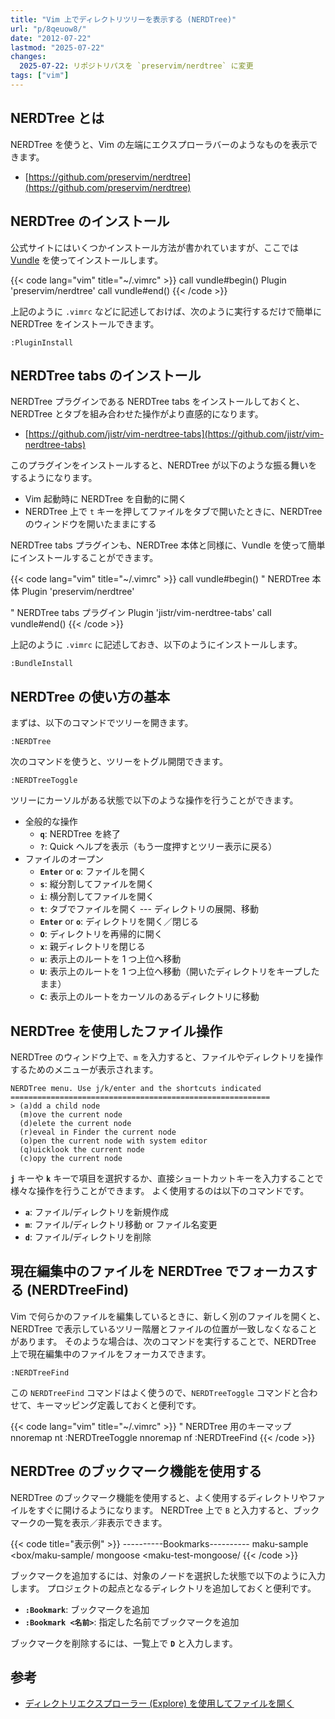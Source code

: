 ```yaml
---
title: "Vim 上でディレクトリツリーを表示する (NERDTree)"
url: "p/8qeuow8/"
date: "2012-07-22"
lastmod: "2025-07-22"
changes:
  2025-07-22: リポジトリパスを `preservim/nerdtree` に変更
tags: ["vim"]
---
```


NERDTree とは
----

NERDTree を使うと、Vim の左端にエクスプローラバーのようなものを表示できます。

- [https://github.com/preservim/nerdtree](https://github.com/preservim/nerdtree)


NERDTree のインストール
----

公式サイトにはいくつかインストール方法が書かれていますが、ここでは [Vundle](/p/b85489c/) を使ってインストールします。

{{< code lang="vim" title="~/.vimrc" >}}
call vundle#begin()
  Plugin 'preservim/nerdtree'
call vundle#end()
{{< /code >}}

上記のように `.vimrc` などに記述しておけば、次のように実行するだけで簡単に NERDTree をインストールできます。

```vim
:PluginInstall
```


NERDTree tabs のインストール
----

NERDTree プラグインである NERDTree tabs をインストールしておくと、NERDTree とタブを組み合わせた操作がより直感的になります。

- [https://github.com/jistr/vim-nerdtree-tabs](https://github.com/jistr/vim-nerdtree-tabs)

このプラグインをインストールすると、NERDTree が以下のような振る舞いをするようになります。

* Vim 起動時に NERDTree を自動的に開く
* NERDTree 上で `t` キーを押してファイルをタブで開いたときに、NERDTree のウィンドウを開いたままにする


NERDTree tabs プラグインも、NERDTree 本体と同様に、Vundle を使って簡単にインストールすることができます。

{{< code lang="vim" title="~/.vimrc" >}}
call vundle#begin()
  " NERDTree 本体
  Plugin 'preservim/nerdtree'

  " NERDTree tabs プラグイン
  Plugin 'jistr/vim-nerdtree-tabs'
call vundle#end()
{{< /code >}}

上記のように `.vimrc` に記述しておき、以下のようにインストールします。

```vim
:BundleInstall
```


NERDTree の使い方の基本
----

まずは、以下のコマンドでツリーを開きます。

```vim
:NERDTree
```

次のコマンドを使うと、ツリーをトグル開閉できます。

```
:NERDTreeToggle
```

ツリーにカーソルがある状態で以下のような操作を行うことができます。

- 全般的な操作
  - **`q`**: NERDTree を終了
  - **`?`**: Quick ヘルプを表示（もう一度押すとツリー表示に戻る）
- ファイルのオープン
  - **`Enter`** or **`o`**: ファイルを開く
  - **`s`**: 縦分割してファイルを開く
  - **`i`**: 横分割してファイルを開く
  - **`t`**: タブでファイルを開く
--- ディレクトリの展開、移動
  - **`Enter`** or **`o`**: ディレクトリを開く／閉じる
  - **`O`**: ディレクトリを再帰的に開く
  - **`x`**: 親ディレクトリを閉じる
  - **`u`**: 表示上のルートを 1 つ上位へ移動
  - **`U`**: 表示上のルートを 1 つ上位へ移動（開いたディレクトリをキープしたまま）
  - **`C`**: 表示上のルートをカーソルのあるディレクトリに移動


NERDTree を使用したファイル操作
----

NERDTree のウィンドウ上で、`m` を入力すると、ファイルやディレクトリを操作するためのメニューが表示されます。

```
NERDTree menu. Use j/k/enter and the shortcuts indicated
==========================================================
> (a)dd a child node
  (m)ove the current node
  (d)elete the current node
  (r)eveal in Finder the current node
  (o)pen the current node with system editor
  (q)uicklook the current node
  (c)opy the current node
```

**`j`** キーや **`k`** キーで項目を選択するか、直接ショートカットキーを入力することで様々な操作を行うことができます。
よく使用するのは以下のコマンドです。

- **`a`**: ファイル/ディレクトリを新規作成
- **`m`**: ファイル/ディレクトリ移動 or ファイル名変更
- **`d`**: ファイル/ディレクトリを削除


現在編集中のファイルを NERDTree でフォーカスする (NERDTreeFind)
----

Vim で何らかのファイルを編集しているときに、新しく別のファイルを開くと、NERDTree で表示しているツリー階層とファイルの位置が一致しなくなることがあります。
そのような場合は、次のコマンドを実行することで、NERDTree 上で現在編集中のファイルをフォーカスできます。

```
:NERDTreeFind
```

この `NERDTreeFind` コマンドはよく使うので、`NERDTreeToggle` コマンドと合わせて、キーマッピング定義しておくと便利です。

{{< code lang="vim" title="~/.vimrc" >}}
" NERDTree 用のキーマップ
nnoremap <Leader>nt :<C-u>NERDTreeToggle<CR>
nnoremap <Leader>nf :<C-u>NERDTreeFind<CR>
{{< /code >}}


NERDTree のブックマーク機能を使用する
----

NERDTree のブックマーク機能を使用すると、よく使用するディレクトリやファイルをすぐに開けるようになります。
NERDTree 上で `B` と入力すると、ブックマークの一覧を表示／非表示できます。

{{< code title="表示例" >}}
----------Bookmarks----------
maku-sample <box/maku-sample/
mongoose <maku-test-mongoose/
{{< /code >}}

ブックマークを追加するには、対象のノードを選択した状態で以下のように入力します。
プロジェクトの起点となるディレクトリを追加しておくと便利です。

- **`:Bookmark`**: ブックマークを追加
- **`:Bookmark <名前>`**: 指定した名前でブックマークを追加

ブックマークを削除するには、一覧上で **`D`** と入力します。


参考
----

* [ディレクトリエクスプローラー (Explore) を使用してファイルを開く](/p/928ca4t/)

